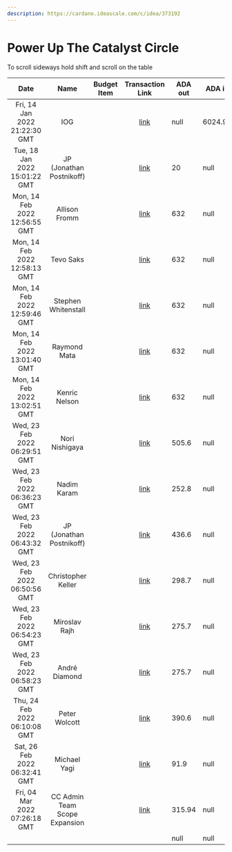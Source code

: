 ```yaml
---
description: https://cardano.ideascale.com/c/idea/373192
---
```


# Power Up The Catalyst Circle

To scroll sideways hold shift and scroll on the table

<table><thead><tr><th align="center">Date</th><th align="center">Name</th><th data-type="select">Budget Item</th><th align="center">Transaction Link</th><th data-type="number">ADA out</th><th data-type="number">ADA in</th><th>Balance</th></tr></thead><tbody><tr><td align="center">Fri, 14 Jan 2022 21:22:30 GMT</td><td align="center">IOG</td><td></td><td align="center"><a href="https://raw.githubusercontent.com/cctreasury/Treasury-system/main/Transactions/Fund6/Power-Up-The-Catalyst-Circle/Incoming-IOG/1642563822034-IOG.json">link</a></td><td>null</td><td>6024.93</td><td>6024.93</td></tr><tr><td align="center">Tue, 18 Jan 2022 15:01:22 GMT</td><td align="center">JP (Jonathan Postnikoff)</td><td></td><td align="center"><a href="https://raw.githubusercontent.com/cctreasury/Treasury-system/main/Transactions/Fund6/Power-Up-The-Catalyst-Circle/CC-Admin-Comm-Org-tools/1642563878034-JP-(Jonathan-Postnikoff).json">link</a></td><td>20</td><td>null</td><td>6003.57</td></tr><tr><td align="center">Mon, 14 Feb 2022 12:56:55 GMT</td><td align="center">Allison Fromm</td><td></td><td align="center"><a href="https://raw.githubusercontent.com/cctreasury/Treasury-system/main/Transactions/Fund6/Power-Up-The-Catalyst-Circle/CC-member-remuneration/1644843415411-Allison-Fromm.json">link</a></td><td>632</td><td>null</td><td>5372.22</td></tr><tr><td align="center">Mon, 14 Feb 2022 12:58:13 GMT</td><td align="center">Tevo Saks</td><td></td><td align="center"><a href="https://raw.githubusercontent.com/cctreasury/Treasury-system/main/Transactions/Fund6/Power-Up-The-Catalyst-Circle/CC-member-remuneration/1644843493304-Tevo-Saks.json">link</a></td><td>632</td><td>null</td><td>4740.05</td></tr><tr><td align="center">Mon, 14 Feb 2022 12:59:46 GMT</td><td align="center">Stephen Whitenstall</td><td></td><td align="center"><a href="https://raw.githubusercontent.com/cctreasury/Treasury-system/main/Transactions/Fund6/Power-Up-The-Catalyst-Circle/CC-member-remuneration/1644843586465-Stephan-Whitenstall.json">link</a></td><td>632</td><td>null</td><td>4107.88</td></tr><tr><td align="center">Mon, 14 Feb 2022 13:01:40 GMT</td><td align="center">Raymond Mata</td><td></td><td align="center"><a href="https://raw.githubusercontent.com/cctreasury/Treasury-system/main/Transactions/Fund6/Power-Up-The-Catalyst-Circle/CC-member-remuneration/1644843700373-Raymond-Mata.json">link</a></td><td>632</td><td>null</td><td>3475.71</td></tr><tr><td align="center">Mon, 14 Feb 2022 13:02:51 GMT</td><td align="center">Kenric Nelson</td><td></td><td align="center"><a href="https://raw.githubusercontent.com/cctreasury/Treasury-system/main/Transactions/Fund6/Power-Up-The-Catalyst-Circle/CC-member-remuneration/1644843771535-Kenric-Nelson.json">link</a></td><td>632</td><td>null</td><td>2843.54</td></tr><tr><td align="center">Wed, 23 Feb 2022 06:29:51 GMT</td><td align="center">Nori Nishigaya</td><td></td><td align="center"><a href="https://raw.githubusercontent.com/cctreasury/Treasury-system/main/Transactions/Fund6/Power-Up-The-Catalyst-Circle/CC-Admin-staff-remuneration/1645597791340-Nori-Nishigaya.json">link</a></td><td>505.6</td><td>null</td><td>2337.94</td></tr><tr><td align="center">Wed, 23 Feb 2022 06:36:23 GMT</td><td align="center">Nadim Karam</td><td></td><td align="center"><a href="https://raw.githubusercontent.com/cctreasury/Treasury-system/main/Transactions/Fund6/Power-Up-The-Catalyst-Circle/CC-Admin-staff-remuneration/1645598183463-Nadim-Karam.json">link</a></td><td>252.8</td><td>null</td><td>2085.14</td></tr><tr><td align="center">Wed, 23 Feb 2022 06:43:32 GMT</td><td align="center">JP (Jonathan Postnikoff)</td><td></td><td align="center"><a href="https://raw.githubusercontent.com/cctreasury/Treasury-system/main/Transactions/Fund6/Power-Up-The-Catalyst-Circle/CC-Admin-staff-remuneration/1645598612493-JP-(Jonathan-Postnikoff).json">link</a></td><td>436.6</td><td>null</td><td>1648.54</td></tr><tr><td align="center">Wed, 23 Feb 2022 06:50:56 GMT</td><td align="center">Christopher Keller</td><td></td><td align="center"><a href="https://raw.githubusercontent.com/cctreasury/Treasury-system/main/Transactions/Fund6/Power-Up-The-Catalyst-Circle/CC-Admin-staff-remuneration/1645599056978-Christopher-Keller.json">link</a></td><td>298.7</td><td>null</td><td>1349.84</td></tr><tr><td align="center">Wed, 23 Feb 2022 06:54:23 GMT</td><td align="center">Miroslav Rajh</td><td></td><td align="center"><a href="https://raw.githubusercontent.com/cctreasury/Treasury-system/main/Transactions/Fund6/Power-Up-The-Catalyst-Circle/CC-Admin-staff-remuneration/1645599263195-Miroslav-Rajh.json">link</a></td><td>275.7</td><td>null</td><td>1074.14</td></tr><tr><td align="center">Wed, 23 Feb 2022 06:58:23 GMT</td><td align="center">André Diamond</td><td></td><td align="center"><a href="https://raw.githubusercontent.com/cctreasury/Treasury-system/main/Transactions/Fund6/Power-Up-The-Catalyst-Circle/CC-Admin-staff-remuneration/1645599503481-Andr%C3%A9-Diamond.json">link</a></td><td>275.7</td><td>null</td><td>798.44</td></tr><tr><td align="center">Thu, 24 Feb 2022 06:10:08 GMT</td><td align="center">Peter Wolcott</td><td></td><td align="center"><a href="https://raw.githubusercontent.com/cctreasury/Treasury-system/main/Transactions/Fund6/Power-Up-The-Catalyst-Circle/CC-Admin-staff-remuneration/1645683008072-Peter-Wolcott.json">link</a></td><td>390.6</td><td>null</td><td>407.84</td></tr><tr><td align="center">Sat, 26 Feb 2022 06:32:41 GMT</td><td align="center">Michael Yagi</td><td></td><td align="center"><a href="https://raw.githubusercontent.com/cctreasury/Treasury-system/main/Transactions/Fund6/Power-Up-The-Catalyst-Circle/CC-Admin-staff-remuneration/1645857161867-Michael-Yagi.json">link</a></td><td>91.9</td><td>null</td><td>315.94</td></tr><tr><td align="center">Fri, 04 Mar 2022 07:26:18 GMT</td><td align="center">CC Admin Team Scope Expansion</td><td></td><td align="center"><a href="https://github.com/cctreasury/Treasury-system/blob/main/content/en/blog/Fund6/Power-Up-The-Catalyst-Circle/1646378778661-CC-Admin-Team-Scope-Expansion.md">link</a></td><td>315.94</td><td>null</td><td>0</td></tr><tr><td align="center"></td><td align="center"></td><td></td><td align="center"></td><td>null</td><td>null</td><td></td></tr></tbody></table>
